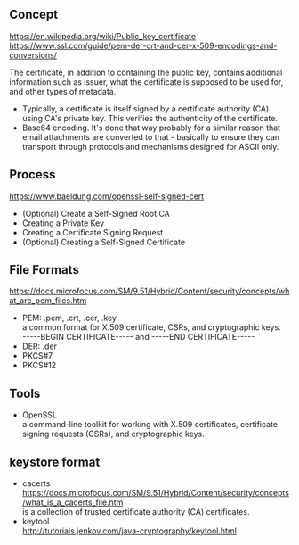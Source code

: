 ## Concept  
https://en.wikipedia.org/wiki/Public_key_certificate  
https://www.ssl.com/guide/pem-der-crt-and-cer-x-509-encodings-and-conversions/  

The certificate, in addition to containing the public key, contains additional information such as issuer, what the certificate is supposed to be used for, and other types of metadata.  

- Typically, a certificate is itself signed by a certificate authority (CA) using CA's private key. This verifies the authenticity of the certificate.  
- Base64 encoding. It's done that way probably for a similar reason that email attachments are converted to that - basically to ensure they can transport through protocols and mechanisms designed for ASCII only.  

## Process
https://www.baeldung.com/openssl-self-signed-cert  
- (Optional) Create a Self-Signed Root CA  
- Creating a Private Key
- Creating a Certificate Signing Request
- (Optional) Creating a Self-Signed Certificate

## File Formats  
  https://docs.microfocus.com/SM/9.51/Hybrid/Content/security/concepts/what_are_pem_files.htm  
- PEM: .pem, .crt, .cer, .key  
  a common format for X.509 certificate, CSRs, and cryptographic keys.  
  -----BEGIN CERTIFICATE----- and -----END CERTIFICATE-----
- DER: .der
- PKCS#7  
- PKCS#12

## Tools
- OpenSSL  
  a command-line toolkit for working with X.509 certificates, certificate signing requests (CSRs), and cryptographic keys. 

## keystore format
- cacerts  
  https://docs.microfocus.com/SM/9.51/Hybrid/Content/security/concepts/what_is_a_cacerts_file.htm  
  is a collection of trusted certificate authority (CA) certificates.  
- keytool  
  http://tutorials.jenkov.com/java-cryptography/keytool.html  
